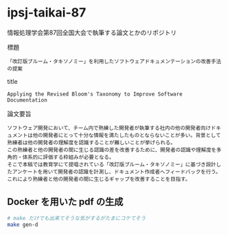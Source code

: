 # ipsj-taikai-87
情報処理学会第87回全国大会で執筆する論文とかのリポジトリ  

標題  
```text
「改訂版ブルーム・タキソノミー」を利用したソフトウェアドキュメンテーションの改善手法の提案
```

title  
```text
Applying the Revised Bloom's Taxonomy to Improve Software Documentation
```

論文要旨  
```text
ソフトウェア開発において、チーム内で熟練した開発者が執筆する社内の他の開発者向けドキュメントは他の開発者にとって十分な情報を満たしたものとならないことが多い。背景として熟練者は他の開発者の理解度を認識することが難しいことが挙げられる。
この熟練者と他の開発者の間に生じる認識の差を改善するために、開発者の認識や理解度を多角的・体系的に評価する枠組みが必要となる。
そこで本稿では教育学にて提唱されている「改訂版ブルーム・タキソノミー」に基づき設計したアンケートを用いて開発者の認識を計測し、ドキュメント作成者へフィードバックを行う。これにより熟練者と他の開発者の間に生じるギャップを改善することを目指す。
```

## Docker を用いた pdf の生成

```sh
# make だけでも出来てそうな気がするがたまにコケてそう
make gen-d
```
